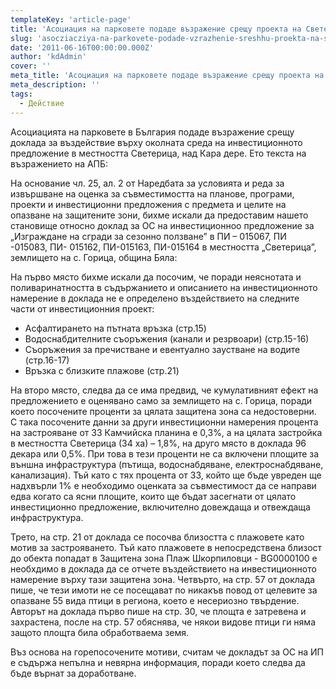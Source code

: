 ```yaml
---
templateKey: 'article-page'
title: 'Асоциация на парковете подаде възражение срещу проекта на Светерица'
slug: 'asocziacziya-na-parkovete-podade-vzrazhenie-sreshhu-proekta-na-svetericza'
date: '2011-06-16T00:00:00.000Z'
author: 'kdAdmin'
cover: ''
meta_title: 'Асоциация на парковете подаде възражение срещу проекта на Светерица'
meta_description: ''
tags:
  - Действие
---
```


Асоциацията на парковете в България подаде възражение срещу доклада за въздействие върху околната среда на инвестиционното предложение в местността Светерица, над Кара дере. Ето текста на възражението на АПБ:

На основание чл. 25, ал. 2 от Наредбата за условията и реда за извършване на оценка за съвместимостта на планове, програми, проекти и инвестиционни предложения с предмета и целите на опазване на защитените зони, бихме искали да предоставим нашето становище относно доклад за ОС на инвестиционноо предложение за „Изграждане на сгради за сезонно ползване” в ПИ – 015067, ПИ -015083, ПИ- 015162, ПИ-015163, ПИ-015164 в местността „Светерица”, землището на с. Горица, община Бяла:

На първо място бихме искали да посочим, че поради неяснотата и поливаринатността в съдържанието и описанието на инвестиционното намерение в доклада не е определено въздействието на следните части от инвестиционния проект:

- Асфалтирането на пътната връзка (стр.15)
- Водоснабдителните съоръжения (канали и резрвоари) (стр.15-16)
- Съоръжения за пречистване и евентуално заустване на водите (стр.16-17)
- Връзка с близките плажове (стр.21)

На второ място, следва да се има предвид, че кумулативният ефект на предложението е оценявано само за землището на с. Горица, поради което посочените проценти за цялата защитена зона са недостоверни. С така посочените данни за други инвестиционни намерения процента на застрояване от ЗЗ Камчийска планина е 0,3%, а на цялата застройка в местността Светерица (34 ха) – 1,8%, на друго място в доклада 96 декара или 0,5%. При това в тези проценти не са включени площите за външна инфраструктура (пътища, водоснабдяване, електроснабдяване, канализация). Тъй като с тях процента от ЗЗ, който ще бъде увреден ще надхвърли 1% е необходимо оценката за съвместимост да се направи едва когато са ясни площите, които ще бъдат засегнати от цялато инвестиционно предложение, включително довеждаща и отвеждаща инфраструктура.

Трето, на стр. 21 от доклада се посочва близостта с плажовете като мотив за застрояването. Тъй като плажовете в непосредствена близост до обекта попадат в Защитена зона Плаж Шкорпиловци - BG0000100 е необхдимо в доклада да се отчете въздействието на инвестиционното намерение върху тази защитена зона.
Четвърто, на стр. 57 от доклада пише, че тези имоти не се посещават по никакъв повод от целевите за опазване 55 вида птици в региона, което е несериозно твърдение. Авторът на доклада първо пише на стр. 30, че площта е затревена и захрастена, после на стр. 57 обяснява, че някои видове птици ги няма защото площта била обработваема земя.

Въз основа на горепосочените мотиви, считам че докладът за ОС на ИП е съдържа непълна и невярна информация, поради което следва да бъде върнат за доработване.
